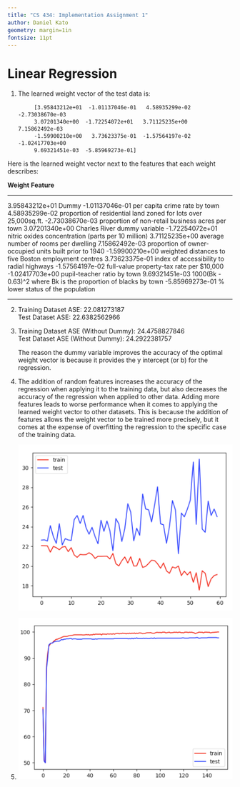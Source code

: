 ```yaml
---
title: "CS 434: Implementation Assignment 1"
author: Daniel Kato
geometry: margin=1in
fontsize: 11pt
---
```


# Linear Regression
1. The learned weight vector of the test data is:

            [3.95843212e+01  -1.01137046e-01   4.58935299e-02  -2.73038670e-03
            3.07201340e+00  -1.72254072e+01   3.71125235e+00   7.15862492e-03
            -1.59900210e+00   3.73623375e-01  -1.57564197e-02  -1.02417703e+00
            9.69321451e-03  -5.85969273e-01]    
  Here is the learned weight vector next to the features that each weight describes:

**Weight**          **Feature**
-----------------   -----------------------------------------------------------------
3.95843212e+01      Dummy
-1.01137046e-01     per capita crime rate by town
4.58935299e-02      proportion of residential land zoned for lots over 25,000sq.ft.
-2.73038670e-03     proportion of non-retail business acres per town
3.07201340e+00      Charles River dummy variable
-1.72254072e+01     nitric oxides concentration (parts per 10 million)
3.71125235e+00      average number of rooms per dwelling
7.15862492e-03      proportion of owner-occupied units built prior to 1940
-1.59900210e+00     weighted distances to five Boston employment centres
3.73623375e-01      index of accessibility to radial highways
-1.57564197e-02     full-value property-tax rate per $10,000
-1.02417703e+00     pupil-teacher ratio by town
9.69321451e-03      1000(Bk - 0.63)^2 where Bk is the proportion of blacks by town
-5.85969273e-01     % lower status of the population
-----------------  ------------------------------------------------------------------


2. Training Dataset ASE: 22.081273187 \
Test Dataset ASE: 22.6382562966

3. Training Dataset ASE (Without Dummy): 24.4758827846 \
   Test Dataset ASE (Without Dummy): 24.2922381757

   The reason the dummy variable improves the accuracy of the optimal weight vector is because it provides the y intercept (or b) for the regression.

4. The addition of random features increases the accuracy of the regression when applying it to the training data, but also decreases the accuracy of the regression when applied to other data. Adding more features leads to worse performance when it comes to applying the learned weight vector to other datasets. This is because the addition of features allows the weight vector to be trained more precisely, but it comes at the expense of overfitting the regression to the specific case of the training data.

    ![Plot of ASEs](./img/ASE_plot.png)

5.
    ![Plot of Batch Accuracys](./img/Batch_Accuracy_Plot.png)
